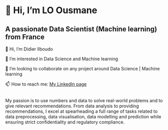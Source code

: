 # 👋 Hi, I’m LO Ousmane
## A passionate Data Scientist (Machine learning) from France

👋 Hi, I’m Didier Ilboudo

👀 I’m interested in Data Science and Machine learning

💞️ I’m looking to collaborate on any project around Data Science | Machine learning

📫 How to reach me: [My LinkedIn page](https://www.linkedin.com/in/ousmane-lo-023b05170/)

##
My passion is to use numbers and data to solve real-world problems and to give relevant recommendations.
From data analysis to providing recommendations, I excel at spearheading a full range of tasks related to data preprocessing, data visualisation, data modelling and prediction while ensuring strict confidentiality and regulatory compliance.
